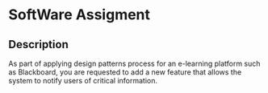 <h1> SoftWare Assigment </h1>

<h2> Description </h2>

<p>As part of applying design patterns process for an e-learning platform such as Blackboard, you are requested to add 
a new feature that allows the system to notify users of critical information.</p>
